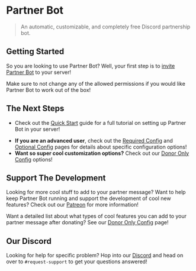 # Partner Bot

> An automatic, customizable, and completely free Discord partnership bot.

## Getting Started

So you are looking to use Partner Bot? Well, your first step is to [invite Partner Bot](https://discord.com/api/oauth2/authorize?client_id=398601531525562369&permissions=805399552&scope=bot%20applications.commands) to your server!

Make sure to not change any of the allowed permissions if you would like Partner Bot to work out of the box!

## The Next Steps

- Check out the [Quick Start](/quickstart) guide for a full tutorial on setting up Partner Bot in your server!
<!-- - Check out our [Video Tutorial]() that guides you through the setup! -->
- **If you are an advanced user**, check out the [Required Config](/required-config) and [Optional Config](/optional-config) pages for details about specific configuration options!
- **Want so super cool customization options?** Check out our [Donor Only Config](/donor-config) options!

## Support The Development

Looking for more cool stuff to add to your partner message? Want to help keep Partner Bot running and support the development of cool new features? Check out our [Patreon](https://www.patreon.com/cessumdevelopment?fan_landing=true) for more information!

Want a detailed list about what types of cool features you can add to your partner message after donating? See our [Donor Only Config](/donor-config) page!

## Our Discord

Looking for help for specific problem? Hop into our [Discord](https://discord.gg/3SCTnhCMam) and head on over to `#request-support` to get your questions answered!